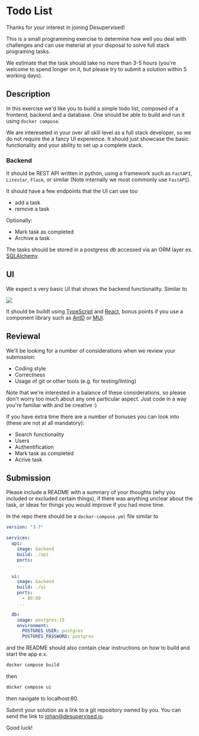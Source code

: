 # Todo List

Thanks for your interest in joining Desupervised!

This is a small programming exercise to determine how well you deal with
challenges and can use material at your disposal to solve full stack programing tasks.

We estimate that the task should take no more than 3-5 hours (you're welcome to
spend longer on it, but please try to submit a solution within 5 working days).

## Description

In this exercise we'd like you to build a simple todo list, composed of a frontend,
backend and a database. One should be able to build and run it using `docker compose`.

We are intereseted in your over all skill level as a full stack developer, so we do not
require the a fancy UI expereince. It should just showcase the basic functionality
and your ability to set up a complete stack.

### Backend
It should be REST API written in python, using a framework such as `FastAPI`, `Litestar`, `Flask`,
or similar (Note internally we most commonly use `FastAPI`).

It should have a few endpoints that the UI can use too
 - add a task
 - remove a task

Optionally:
 - Mark task as completed
 - Archive a task

The tasks should be stored in a postgress db accessed via an ORM layer
ex. [SQLAlchemy](https://docs.sqlalchemy.org/en/20/orm/).

## UI
We expect a very basic UI that shows the backend functionality. Similar to

![](basic_ui.png)


It should be buildt using [TypeScript](https://www.typescriptlang.org/) and [React](https://react.dev/), bonus points
if you use a component library such as [AntD](https://ant.design/) or [MUI](https://mui.com/).

## Reviewal

We'll be looking for a number of considerations when we review your submission:

- Coding style
- Correctness
- Usage of git or other tools (e.g. for testing/linting)

Note that we're interested in a balance of these considerations, so please don't
worry too much about any one particular aspect. Just code in a way you're
familiar with and be creative :)

If you have extra time there are a number of bonuses you can look into (these
are not at all mandatory):

- Search functionality
- Users
- Authentification
- Mark task as completed
- Acrive task

## Submission

Please include a README with a summary of your thoughts (why you included or
excluded certain things), if there was anything unclear about the task, or ideas
for things you would improve if you had more time.

In the repo there should be a `docker-compose.yml` file similar to

```yml
version: "3.7"

services:
  api:
    image: backend
    build: ./api
    ports:
    ...

  ui:
    image: backend
    build: ./ui
    ports:
      - 80:80
    ...

  db:
    image: postgres:15
    environment:
      POSTGRES_USER: postgres
      POSTGRES_PASSWORD: postgres

```

and the README should also contain clear instructions on how to build and start the app e.x.

```bash
docker compose build
```
then
```bash
docker compose ui
```
then navigate to localhost:80.


Submit your solution as a link to a git repository owned by you. You can send
the link to [johan@desupervised.io](mailto:johan@desupervised.io).

Good luck!
